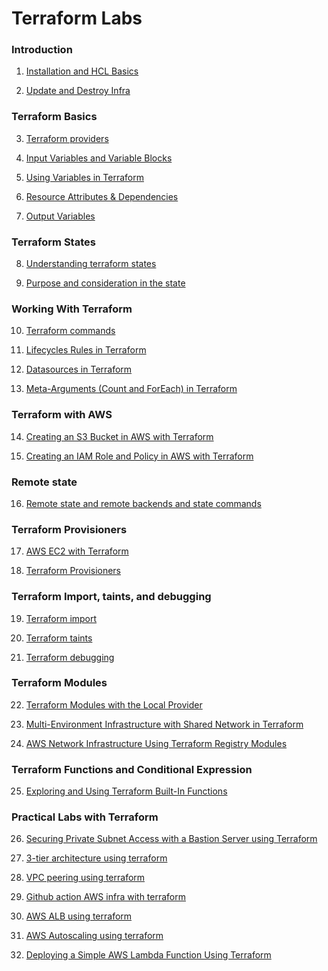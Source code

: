 # Terraform Labs

### Introduction
1. [Installation and HCL Basics](https://github.com/Minhaz00/Terraform-Labs/tree/main/Terraform%20Labs/01.%20Installation%20and%20HCL%20Basics) 

2. [Update and Destroy Infra](https://github.com/Minhaz00/Terraform-Labs/tree/main/Terraform%20Labs/02.%20Update%20and%20Destroy%20Infra)  


### Terraform Basics
3. [Terraform providers](https://github.com/Minhaz00/Terraform-Labs/tree/main/Terraform%20Labs/03.%20Providers%20in%20Terraform) 

4. [Input Variables and Variable Blocks](https://github.com/Minhaz00/Terraform-Labs/tree/main/Terraform%20Labs/04.%20Input%20Variables%20and%20Variable%20Blocks) 

5. [Using Variables in Terraform](https://github.com/Minhaz00/Terraform-Labs/tree/main/Terraform%20Labs/05.%20Using%20variables%20in%20terraform)

6. [Resource Attributes & Dependencies](https://github.com/Minhaz00/Terraform-Labs/tree/main/Terraform%20Labs/06.%20Resource%20Dependencies%20and%20Interpolation%20in%20Terraform) 

7. [Output Variables](https://github.com/Minhaz00/Terraform-Labs/tree/main/Terraform%20Labs/07.%20Output%20variables%20in%20terraform) 


### Terraform States
8. [Understanding terraform states](https://github.com/Minhaz00/Terraform-Labs/tree/main/Terraform%20Labs/08.%20Understanding%20terraform%20states)

9. [Purpose and consideration in the state](https://github.com/Minhaz00/Terraform-Labs/tree/main/Terraform%20Labs/09.%20Managing%20Terraform%20State) 


### Working With Terraform
10. [Terraform commands](https://github.com/Minhaz00/Terraform-Labs/tree/main/Terraform%20Labs/10.%20Exploring%20Terraform%20Commands)  

11. [Lifecycles Rules in Terraform](https://github.com/Minhaz00/Terraform-Labs/tree/main/Terraform%20Labs/11.%20Lifecycles%20Rules%20in%20Terraform)  

12. [Datasources in Terraform](https://github.com/Minhaz00/Terraform-Labs/tree/main/Terraform%20Labs/12.%20Datasources%20in%20terraform)

13. [Meta-Arguments (Count and ForEach) in Terraform](https://github.com/Minhaz00/Terraform-Labs/tree/main/Terraform%20Labs/13.%20Meta-Arguments%20(Count%20and%20ForEach)%20in%20Terraform) 


### Terraform with AWS 
14. [Creating an S3 Bucket in AWS with Terraform](https://github.com/Minhaz00/Terraform-Labs/tree/main/Terraform%20Labs/14.%20Creating%20an%20S3%20Bucket%20in%20AWS%20with%20Terraform)

15. [Creating an IAM Role and Policy in AWS with Terraform](https://github.com/Minhaz00/Terraform-Labs/tree/main/Terraform%20Labs/15.%20IAM%20Role%20and%20Policy%20in%20AWS%20with%20Terraform)


### Remote state
16. [Remote state and remote backends and state commands](https://github.com/Minhaz00/Terraform-Labs/tree/main/Terraform%20Labs/16.%20Remote%20state%20and%20backend%20and%20state%20command)


### Terraform Provisioners
17. [AWS EC2 with Terraform](https://github.com/Minhaz00/Terraform-Labs/tree/main/Terraform%20Labs/17.%20Deploying%20an%20EC2%20Instance%20on%20AWS%20using%20Terraform)

18. [Terraform Provisioners](https://github.com/Minhaz00/Terraform-Labs/tree/main/Terraform%20Labs/18.%20Terraform%20provisioners)


### Terraform Import, taints, and debugging
19. [Terraform import](https://github.com/Minhaz00/Terraform-Labs/tree/main/Terraform%20Labs/19.%20Terraform%20import)

20. [Terraform taints](https://github.com/Minhaz00/Terraform-Labs/tree/main/Terraform%20Labs/20.%20Terraform%20taints)

21. [Terraform debugging](https://github.com/Minhaz00/Terraform-Labs/tree/main/Terraform%20Labs/21.%20Debugging%20in%20terraform)


### Terraform Modules
22. [Terraform Modules with the Local Provider](https://github.com/Minhaz00/Terraform-Labs/tree/main/Terraform%20Labs/22.%20Terraform%20Modules%20with%20the%20Local%20Provider)

23. [Multi-Environment Infrastructure with Shared Network in Terraform ](https://github.com/Minhaz00/Terraform-Labs/tree/main/Terraform%20Labs/23.%20Multi-Environment%20Infrastructure%20with%20Terraform%20Modules)

24. [AWS Network Infrastructure Using Terraform Registry Modules](https://github.com/Minhaz00/Terraform-Labs/tree/main/Terraform%20Labs/24.%20AWS%20Network%20Infrastructure%20Using%20Terraform%20Registry%20Modules)


### Terraform Functions and Conditional Expression
25. [Exploring and Using Terraform Built-In Functions](https://github.com/Minhaz00/Terraform-Labs/tree/main/Terraform%20Labs/25.%20Exploring%20and%20Using%20Terraform%20Built-In%20Functions)

### Practical Labs with Terraform

26. [Securing Private Subnet Access with a Bastion Server using Terraform]()

27. [3-tier architecture using terraform]()

28. [VPC peering using terraform]()

29. [Github action AWS infra with terraform]()

30. [AWS ALB using terraform]()

31. [AWS Autoscaling using terraform]()

32. [Deploying a Simple AWS Lambda Function Using Terraform]()
